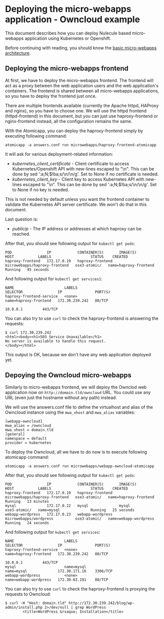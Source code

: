 # Deploying the micro-webapps application - Owncloud example

This document describes how you can deploy Nulecule based micro-webapps application using Kubernetes or Openshift.

Before continuing with reading, you should know the [basic micro-webapps architecture](../README.md).

## Deploying the micro-webapps frontend

At first, we have to deploy the micro-webapps frontend. The frontend will act as a proxy between the web application users and the web application's containers. The frontend is shared between all micro-webapps applications, so you have to deploy the frontend just once.

There are multiple frontends available (currently the Apache httpd, HAProxy and nginx), so you have to choose one. We will use the httpd frontend (httpd-frontend) in this document, but you can just use haproxy-frontend or nginx-frontend instead, all the configuration remains the same.

With the Atomicapp, you can deploy the haproxy-frontend simply by executing following command:

    atomicapp -a answers.conf run microwebapps/haproxy-frontend-atomicapp

It will ask for various deployment-related information:

* *kubernetes_client_certificate* - Client certificate to access Kubernetes/Openshift API with new-lines escaped to "\n". This can be done by sed ':a;N;$!ba;s/\n/\\n/g'. Set to None if no certificate is needed.
* *kubernetes_client_key* - Client key to access Kubernetes API with new-lines escaped to "\n". This can be done by sed ':a;N;$!ba;s/\n/\\n/g'. Set to None if no key is needed.

This is not needed by default unless you want the frontend container to validate the Kubernetes API server certificate. We won't do that in this document.

Last question is:

* *publicip* - The IP address or addresses at which haproxy can be reached.

After that, you should see following output for `kubectl get pods`:

    POD                IP            CONTAINER(S)       IMAGE(S)                        HOST           LABELS                  STATUS    CREATED
    haproxy-frontend   172.17.0.19   haproxy-frontend   microwebapps/haproxy-frontend   ose3-atomic/   name=haproxy-frontend   Running   45 seconds

And following output for `kubectl get services1`:

    NAME                       LABELS                                    SELECTOR                IP               PORT(S)
    haproxy-frontend-service   <none>                                    name=haproxy-frontend   172.30.239.242   80/TCP
                                                                                                 10.0.0.1         443/TCP
You can also try to use `curl` to check the haproxy-frontend is answering the requests:

    $ curl 172.30.239.242
    <html><body><h1>503 Service Unavailable</h1>
    No server is available to handle this request.
    </body></html>

This output is OK, because we don't have any web application deployed yet.

## Depoying the Owncloud micro-webapps

Similarly to micro-webapps frontend, we will deploy the Ownclod web application now on `http://domain.tld/owncloud` URL. You could use any URL (even just the hostname without any path) instead.

We will use the answers.conf file to define the virtualhost and alias of the Owncloud instance using the `mwa_vhost` and `mwa_alias` variables:

    [webapp-owncloud]
    mwa_alias = /owncloud
    mwa_vhost = domain.tld
    [general]
    namespace = default
    provider = kubernetes

To deploy the Owncloud, all we have to do now is to execute following atomicapp command:

    atomicapp -a answers.conf run microwebapps/webapp-owncloud-atomicapp

After that, you should see following output for `kubectl get pods`:

    POD                IP            CONTAINER(S)       IMAGE(S)                        HOST           LABELS                  STATUS    CREATED
    haproxy-frontend   172.17.0.19   haproxy-frontend   microwebapps/haproxy-frontend   ose3-atomic/   name=haproxy-frontend   Running   13 minutes
    mysql              172.17.0.22   mysql              mysql                           ose3-atomic/   name=mysql              Running   25 seconds
    webapp-wordpress   172.17.0.23   webapp-wordpress   microwebapps/wordpress          ose3-atomic/   name=webapp-wordpress   Running   24 seconds

And following output for `kubectl get services`:

    NAME                       LABELS                                    SELECTOR                IP               PORT(S)
    haproxy-frontend-service   <none>                                    name=haproxy-frontend   172.30.239.242   80/TCP
                                                                                                 10.0.0.1         443/TCP
    mysql                      name=mysql                                name=mysql              172.30.171.16    3306/TCP
    webapp-wordpress           <none>                                    name=webapp-wordpress   172.30.63.191    80/TCP

You can also try to use `curl` to check the haproxy-frontend is proxying the requests to Owncloud:

    $ curl -H "Host: domain.tld" http://172.30.239.242/blog/wp-admin/install.php 2>/dev/null | grep WordPress  
            <title>WordPress &rsaquo; Installation</title>

